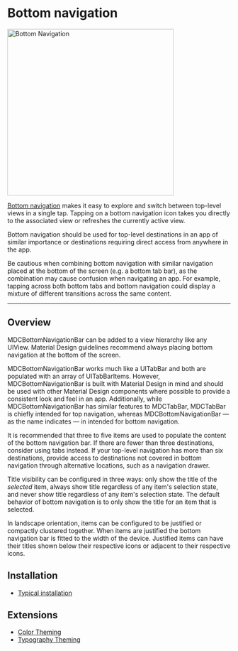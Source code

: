 # Bottom navigation

<div class="article__asset article__asset--screenshot">
  <img src="docs/assets/bottomnavigation.png" alt="Bottom Navigation" width="375">
</div>

[Bottom navigation](https://material.io/go/design-bottom-navigation) makes it easy to explore and switch between top-level views in a single tap. Tapping on a bottom navigation icon takes you directly to the associated view or refreshes the currently active view.

Bottom navigation should be used for top-level destinations in an app of similar importance or destinations requiring direct access from anywhere in the app. 

Be cautious when combining bottom navigation with similar navigation placed at the bottom of the screen (e.g. a bottom tab bar), as the combination may cause confusion when navigating an app. For example, tapping across both bottom tabs and bottom navigation could display a mixture of different transitions across the same content.

<!-- design-and-api -->

<!-- toc -->

- - -

## Overview

MDCBottomNavigationBar can be added to a view hierarchy like any UIView. Material Design guidelines recommend always placing bottom navigation at the bottom of the screen.

MDCBottomNavigationBar works much like a UITabBar and both are populated with an array of UITabBarItems. However, MDCBottomNavigationBar is built with Material Design in mind and should be used with other Material Design components where possible to provide a consistent look and feel in an app. Additionally, while MDCBottomNavigationBar has similar features to MDCTabBar, MDCTabBar is chiefly intended for top navigation, whereas MDCBottomNavigationBar — as the name indicates — in intended for bottom navigation.

It is recommended that three to five items are used to populate the content of the bottom navigation bar. If there are fewer than three destinations, consider using tabs instead. If your top-level navigation has more than six destinations, provide access to destinations not covered in bottom navigation through alternative locations, such as a navigation drawer.

Title visibility can be configured in three ways: only show the title of the *selected* item, always show title regardless of any item's selection state, and never show title regardless of any item's selection state. The default behavior of bottom navigation is to only show the title for an item that is selected.

In landscape orientation, items can be configured to be justified or compactly clustered together. When items are justified the bottom navigation bar is fitted to the width of the device. Justified items can have their titles shown below their respective icons or adjacent to their respective icons.

## Installation

- [Typical installation](../../../docs/component-installation.md)

## Extensions

- [Color Theming](color-theming.md)
- [Typography Theming](typography-theming.md)
